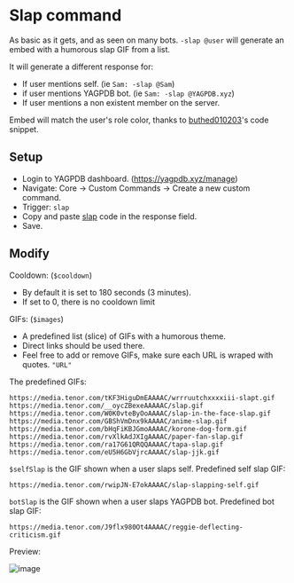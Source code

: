 # Slap command
As basic as it gets, and as seen on many bots. `-slap @user` will generate an embed with a humorous slap GIF from a list.

It will generate a different response for:
- If user mentions self. (ie `Sam: -slap @Sam`)
- if user mentions YAGPDB bot. (ie `Sam: -slap @YAGPDB.xyz`)
- If user mentions a non existent member on the server.

Embed will match the user's role color, thanks to [buthed010203](https://yagpdb-cc.github.io/code-snippets/get-username-color)'s code snippet.

## Setup
- Login to YAGPDB dashboard. (https://yagpdb.xyz/manage)
- Navigate: Core -> Custom Commands -> Create a new custom command.
- Trigger: `slap`
- Copy and paste [slap](https://github.com/Samillion/yagpdb-slap/blob/main/slap.go) code in the response field.
- Save.

## Modify
Cooldown: (`$cooldown`)
- By default it is set to 180 seconds (3 minutes).
- If set to 0, there is no cooldown limit

GIFs: (`$images`)
- A predefined list (slice) of GIFs with a humorous theme.
- Direct links should be used there.
- Feel free to add or remove GIFs, make sure each URL is wraped with quotes. `"URL"`

The predefined GIFs:
```
https://media.tenor.com/tKF3HiguDmEAAAAC/wrrruutchxxxxiii-slapt.gif
https://media.tenor.com/__oycZBexeAAAAAC/slap.gif
https://media.tenor.com/W0K0vteByOoAAAAC/slap-in-the-face-slap.gif
https://media.tenor.com/GBShVmDnx9kAAAAC/anime-slap.gif
https://media.tenor.com/bHqFiKBJGmoAAAAC/korone-dog-form.gif
https://media.tenor.com/rvXlkAdJXIgAAAAC/paper-fan-slap.gif
https://media.tenor.com/ra17G61QRQQAAAAC/tapa-slap.gif
https://media.tenor.com/eU5H6GbVjrcAAAAC/slap-jjk.gif
```

`$selfSlap` is the GIF shown when a user slaps self. Predefined self slap GIF:
```
https://media.tenor.com/rwipJN-E7okAAAAC/slap-slapping-self.gif
```

`botSlap` is the GIF shown when a user slaps YAGPDB bot. Predefined bot slap GIF:
```
https://media.tenor.com/J9flx980Ot4AAAAC/reggie-deflecting-criticism.gif
```

Preview:

![image](https://user-images.githubusercontent.com/17427046/218953630-ff236c9c-fcfd-4c86-be50-e9038886389b.png)
